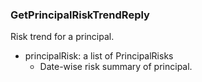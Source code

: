 ### GetPrincipalRiskTrendReply
Risk trend for a principal.

- principalRisk: a list of PrincipalRisks
  - Date-wise risk summary of principal.
